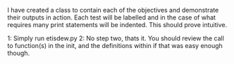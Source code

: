 I have created a class to contain each of the objectives and demonstrate their outputs in action.
Each test will be labelled and in the case of what requires many print statements will be indented. This should prove intuitive.

1: Simply run etisdew.py
2: No step two, thats it. You should review the call to function(s) in the init, and the definitions within if that was easy enough though.
